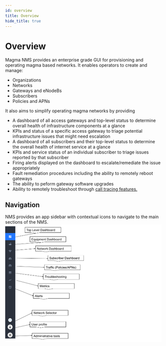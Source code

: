 ```yaml
---
id: overview
title: Overview
hide_title: true
---
```


# Overview

Magma NMS provides an enterprise grade GUI for provisioning and operating magma based networks.
It enables operators to create and manage:

- Organizations
- Networks
- Gateways and eNodeBs
- Subscribers
- Policies and APNs

It also aims to simplify operating magma networks by providing

- A dashboard of all access gateways and top-level status to determine overall health of infrastructure components at a glance
- KPIs and status of a specific access gateway to triage potential infrastructure issues that might need escalation
- A dashboard of all subscribers and their top-level status to determine the overall health of internet service at a glance
- KPIs and service status of an individual subscriber to triage issues reported by that subscriber
- Firing alerts displayed on the dashboard to escalate/remediate the issue appropriately
- Fault remediation procedures including the ability to remotely reboot gateways
- The ability to peform gateway software upgrades
- Ability to remotely troubleshoot through [call tracing features.](../howtos/call_tracing)

## Navigation

NMS provides an app sidebar with contextual icons to navigate to the main sections of the NMS.
![app_sidebar](../assets/nms/userguide/app_sidebar.png)

